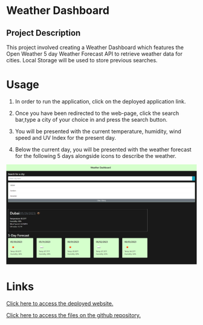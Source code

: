# Weather Dashboard

## Project Description 

This project involved creating a Weather Dashboard which features the Open Weather 5 day Weather Forecast API to retrieve weather data for cities. Local Storage will be used to store previous searches.

# Usage

1. In order to run the application, click on the deployed application link.

2. Once you have been redirected to the web-page, click the search bar,type a city of your choice in and press the search button.

3. You will be presented with the current temperature, humidity, wind speed and UV Index for the present day.

4. Below the current day, you will be presented with the weather forecast for the following 5 days alongside icons to describe the weather.


![Website Screenshot](weatherdashboard.png)

# Links
[Click here to access the deployed website.](https://fadumaabdi.github.io/passwordGenerator/index.html)

[Click here to access the files on the github repository.](https://github.com/fadumaabdi/passwordGenerator)

